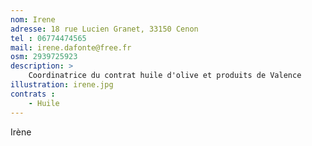 ```yaml
---
nom: Irene
adresse: 18 rue Lucien Granet, 33150 Cenon
tel : 06774474565
mail: irene.dafonte@free.fr
osm: 2939725923
description: >
    Coordinatrice du contrat huile d'olive et produits de Valence
illustration: irene.jpg
contrats : 
    - Huile
---
```


Irène
